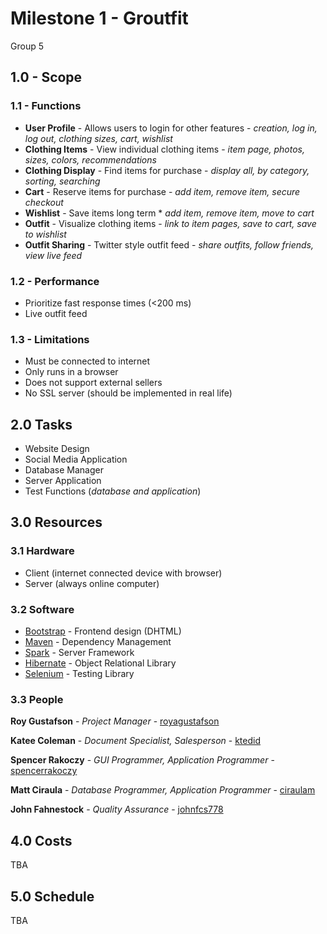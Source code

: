 # Milestone 1 - Groutfit
Group 5

## 1.0 - Scope
### 1.1 - Functions
* **User Profile** - Allows users to login for other features - *creation, log in, log out, clothing sizes, cart, wishlist*
* **Clothing Items** - View individual clothing items - *item page, photos, sizes, colors, recommendations*
* **Clothing Display** - Find items for purchase - *display all, by category, sorting, searching*
* **Cart** - Reserve items for purchase - *add item, remove item, secure checkout*
* **Wishlist** - Save items long term * *add item, remove item, move to cart*
* **Outfit** - Visualize clothing items - *link to item pages, save to cart, save to wishlist*
* **Outfit Sharing** - Twitter style outfit feed - *share outfits, follow friends, view live feed*

### 1.2 - Performance
* Prioritize fast response times (<200 ms)
* Live outfit feed

### 1.3 - Limitations
* Must be connected to internet
* Only runs in a browser
* Does not support external sellers
* No SSL server (should be implemented in real life)

## 2.0 Tasks
* Website Design
* Social Media Application
* Database Manager
* Server Application
* Test Functions (*database and application*)

## 3.0 Resources
### 3.1 Hardware
* Client (internet connected device with browser)
* Server (always online computer)

### 3.2 Software
* [Bootstrap](https://getbootstrap.com/) - Frontend design (DHTML)
* [Maven](https://maven.apache.org/) - Dependency Management
* [Spark](http://sparkjava.com/) - Server Framework
* [Hibernate](http://hibernate.org/) - Object Relational Library
* [Selenium](http://www.seleniumhq.org/) - Testing Library

### 3.3 People
**Roy Gustafson** - *Project Manager* - [royagustafson](https://github.com/royagustafson)

**Katee Coleman** - *Document Specialist, Salesperson* - [ktedid](https://github.com/ktedid)

**Spencer Rakoczy** - *GUI Programmer, Application Programmer* - [spencerrakoczy](https://github.com/spencerrakoczy)

**Matt Ciraula** - *Database Programmer, Application Programmer* - [ciraulam](https://github.com/ciraulam)

**John Fahnestock** - *Quality Assurance* - [johnfcs778](https://github.com/johnfcs778)

## 4.0 Costs
TBA

## 5.0 Schedule
TBA

